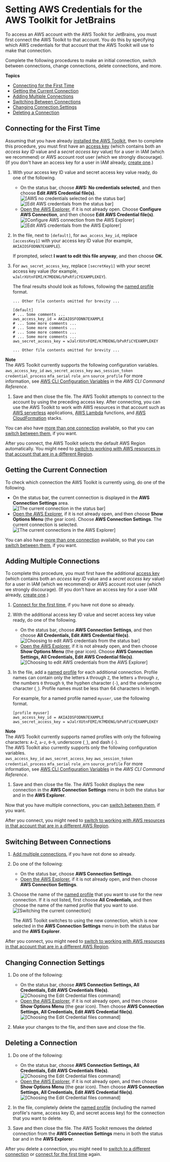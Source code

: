 # Setting AWS Credentials for the AWS Toolkit for JetBrains<a name="setup-credentials"></a>

To access an AWS account with the AWS Toolkit for JetBrains, you must first connect the AWS Toolkit to that account\. You do this by specifying which AWS credentials for that account that the AWS Toolkit will use to make that connection\.

Complete the following procedures to make an initial connection, switch between connections, change connections, delete connections, and more\.

**Topics**
+ [Connecting for the First Time](#setup-credentials-first-connect)
+ [Getting the Current Connection](#setup-credentials-current-connect)
+ [Adding Multiple Connections](#setup-credentials-multiple-connect)
+ [Switching Between Connections](#setup-credentials-switch-connect)
+ [Changing Connection Settings](#setup-credentials-change-connect)
+ [Deleting a Connection](#setup-credentials-delete-connect)

## Connecting for the First Time<a name="setup-credentials-first-connect"></a>

Assuming that you have already [installed the AWS Toolkit](key-tasks.md#key-tasks-install), then to complete this procedure, you must first have an [access key](https://docs.aws.amazon.com/IAM/latest/UserGuide/id_credentials_access-keys.html) \(which contains both an *access key ID* value and a *secret access key* value\) for a user in IAM \(which we recommend\) or AWS account root user \(which we strongly discourage\)\. \(If you don't have an access key for a user in IAM already, [create one](https://docs.aws.amazon.com/IAM/latest/UserGuide/id_credentials_access-keys.html#Using_CreateAccessKey)\.\)

1. With your access key ID value and secret access key value ready, do one of the following\.
   + On the status bar, choose **AWS: No credentials selected**, and then choose **Edit AWS Credential file\(s\)**\.  
![\[AWS no credentials selected on the status bar\]](http://docs.aws.amazon.com/toolkit-for-jetbrains/latest/userguide/)  
![\[Edit AWS credentials from the status bar\]](http://docs.aws.amazon.com/toolkit-for-jetbrains/latest/userguide/)
   + [Open the AWS Explorer](key-tasks.md#key-tasks-open-explorer), if it is not already open\. Choose **Configure AWS Connection**, and then choose **Edit AWS Credential file\(s\)**\.  
![\[Configure AWS connection from the AWS Explorer\]](http://docs.aws.amazon.com/toolkit-for-jetbrains/latest/userguide/)  
![\[Edit AWS credentials from the AWS Explorer\]](http://docs.aws.amazon.com/toolkit-for-jetbrains/latest/userguide/)

1. In the file, next to `[default]`, for `aws_access_key_id`, replace `[accessKey1]` with your access key ID value \(for example, `AKIAIOSFODNN7EXAMPLE`\)\.

   If prompted, select **I want to edit this file anyway**, and then choose **OK**\.

1. For `aws_secret_access_key`, replace `[secretKey1]` with your secret access key value \(for example, `wJalrXUtnFEMI/K7MDENG/bPxRfiCYEXAMPLEKEY`\)\.

   The final results should look as follows, following the [named profile](https://docs.aws.amazon.com/cli/latest/userguide/cli-configure-profiles.html) format\.

   ```
   ... Other file contents omitted for brevity ...
   
   [default]
   # ... Some comments ...
   aws_access_key_id = AKIAIOSFODNN7EXAMPLE
   # ... Some more comments ...
   # ... Some more comments ...
   # ... Some more comments ...
   # ... Some more comments ...
   aws_secret_access_key = wJalrXUtnFEMI/K7MDENG/bPxRfiCYEXAMPLEKEY
   
   ... Other file contents omitted for brevity ...
   ```
**Note**  
The AWS Toolkit currently supports the following configuration variables\.  
`aws_access_key_id`
`aws_secret_access_key`
`aws_session_token`
`credential_process`
`mfa_serial`
`role_arn`
`source_profile`
For more information, see [AWS CLI Configuration Variables](https://docs.aws.amazon.com/cli/latest/topic/config-vars.html) in the *AWS CLI Command Reference*\.

1. Save and then close the file\. The AWS Toolkit attempts to connect to the account by using the preceding access key\. After connecting, you can use the AWS Toolkit to work with AWS resources in that account such as [AWS serverless](key-tasks.md#key-tasks-sam) applications, [AWS Lambda](key-tasks.md#key-tasks-lambda) functions, and [AWS CloudFormation](key-tasks.md#key-tasks-cloudformation) stacks\.

You can also have [more than one connection](key-tasks.md#key-tasks-multiple-connect) available, so that you can [switch between them](key-tasks.md#key-tasks-switch-connect), if you want\.

After you connect, the AWS Toolkit selects the default AWS Region automatically\. You might need to [switch to working with AWS resources in that account that are in a different Region](key-tasks.md#key-tasks-switch-region)\.

## Getting the Current Connection<a name="setup-credentials-current-connect"></a>

To check which connection the AWS Toolkit is currently using, do one of the following\.
+ On the status bar, the current connection is displayed in the **AWS Connection Settings** area\.  
![\[The current connection in the status bar\]](http://docs.aws.amazon.com/toolkit-for-jetbrains/latest/userguide/)
+ [Open the AWS Explorer](key-tasks.md#key-tasks-open-explorer), if it is not already open, and then choose **Show Options Menu** \(the gear icon\)\. Choose **AWS Connection Settings**\. The current connection is selected\.  
![\[The current connections in the AWS Explorer\]](http://docs.aws.amazon.com/toolkit-for-jetbrains/latest/userguide/)

You can also have [more than one connection](key-tasks.md#key-tasks-multiple-connect) available, so that you can [switch between them](key-tasks.md#key-tasks-switch-connect), if you want\.

## Adding Multiple Connections<a name="setup-credentials-multiple-connect"></a>

To complete this procedure, you must first have the additional [access key](https://docs.aws.amazon.com/IAM/latest/UserGuide/id_credentials_access-keys.html) \(which contains both an *access key ID* value and a *secret access key* value\) for a user in IAM \(which we recommend\) or AWS account root user \(which we strongly discourage\)\. \(If you don't have an access key for a user IAM already, [create one](https://docs.aws.amazon.com/IAM/latest/UserGuide/id_credentials_access-keys.html#Using_CreateAccessKey)\.\)

1. [Connect for the first time](key-tasks.md#key-tasks-first-connect), if you have not done so already\.

1. With the additional access key ID value and secret access key value ready, do one of the following\.
   + On the status bar, choose **AWS Connection Settings**, and then choose **All Credentials, Edit AWS Credential file\(s\)**\.  
![\[Choosing to edit AWS credentials from the status bar\]](http://docs.aws.amazon.com/toolkit-for-jetbrains/latest/userguide/)
   + [Open the AWS Explorer](key-tasks.md#key-tasks-open-explorer), if it is not already open, and then choose **Show Options Menu** \(the gear icon\)\. Choose **AWS Connection Settings, All Credentials, Edit AWS Credential file\(s\)**\.  
![\[Choosing to edit AWS credentials from the AWS Explorer\]](http://docs.aws.amazon.com/toolkit-for-jetbrains/latest/userguide/)

1. In the file, add a [named profile](https://docs.aws.amazon.com/cli/latest/userguide/cli-configure-profiles.html) for each additional connection\. Profile names can contain only the letters `A` through `Z`, the letters `a` through `z`, the numbers `0` through `9`, the hyphen character \(`-`\), and the underscore character \(`_`\)\. Profile names must be less than 64 characters in length\. 

   For example, for a named profile named `myuser`, use the following format\.

   ```
   [profile myuser]
   aws_access_key_id = AKIAIOSFODNN7EXAMPLE
   aws_secret_access_key = wJalrXUtnFEMI/K7MDENG/bPxRfiCYEXAMPLEKEY
   ```
**Note**  
The AWS Toolkit currently supports named profiles with only the following characters: `A`\-`Z`, `a`\-`z`, `0`\-`9`, underscore \(`_`\), and dash \(`-`\)\.  
The AWS Toolkit also currently supports only the following configuration variables\.  
`aws_access_key_id`
`aws_secret_access_key`
`aws_session_token`
`credential_process`
`mfa_serial`
`role_arn`
`source_profile`
For more information, see [AWS CLI Configuration Variables](https://docs.aws.amazon.com/cli/latest/topic/config-vars.html) in the *AWS CLI Command Reference*\.

1. Save and then close the file\. The AWS Toolkit displays the new connection in the **AWS Connection Settings** menu in both the status bar and in the **AWS Explorer**\.

Now that you have multiple connections, you can [switch between them](key-tasks.md#key-tasks-switch-connect), if you want\.

After you connect, you might need to [switch to working with AWS resources in that account that are in a different AWS Region](key-tasks.md#key-tasks-switch-region)\.

## Switching Between Connections<a name="setup-credentials-switch-connect"></a>

1. [Add multiple connections](key-tasks.md#key-tasks-multiple-connect), if you have not done so already\.

1. Do one of the following:
   + On the status bar, choose **AWS Connection Settings**\.
   + [Open the AWS Explorer](key-tasks.md#key-tasks-open-explorer), if it is not already open, and then choose **AWS Connection Settings**\.

1. Choose the name of the [named profile](https://docs.aws.amazon.com/cli/latest/userguide/cli-configure-profiles.html) that you want to use for the new connection\. If it is not listed, first choose **All Credentials**, and then choose the name of the named profile that you want to use\.   
![\[Switching the current connection\]](http://docs.aws.amazon.com/toolkit-for-jetbrains/latest/userguide/)

   The AWS Toolkit switches to using the new connection, which is now selected in the **AWS Connection Settings** menu in both the status bar and the **AWS Explorer**\.

After you connect, you might need to [switch to working with AWS resources in that account that are in a different AWS Region](key-tasks.md#key-tasks-switch-region)\.

## Changing Connection Settings<a name="setup-credentials-change-connect"></a>

1. Do one of the following:
   + On the status bar, choose **AWS Connection Settings, All Credentials, Edit AWS Credentials file\(s\)**\.  
![\[Choosing the Edit Credential files command\]](http://docs.aws.amazon.com/toolkit-for-jetbrains/latest/userguide/)
   + [Open the AWS Explorer](key-tasks.md#key-tasks-open-explorer), if it is not already open, and then choose **Show Options Menu** \(the gear icon\)\. Then choose **AWS Connection Settings, All Credentials, Edit AWS Credential file\(s\)**\.  
![\[Choosing the Edit Credential files command\]](http://docs.aws.amazon.com/toolkit-for-jetbrains/latest/userguide/)

1. Make your changes to the file, and then save and close the file\. 

## Deleting a Connection<a name="setup-credentials-delete-connect"></a>

1. Do one of the following:
   + On the status bar, choose **AWS Connection Settings, All Credentials, Edit AWS Credentials file\(s\)**\.  
![\[Choosing the Edit Credential files command\]](http://docs.aws.amazon.com/toolkit-for-jetbrains/latest/userguide/)
   + [Open the AWS Explorer](key-tasks.md#key-tasks-open-explorer), if it is not already open, and then choose **Show Options Menu** \(the gear icon\)\. Then choose **AWS Connection Settings, All Credentials, Edit AWS Credential file\(s\)**\.  
![\[Choosing the Edit Credential files command\]](http://docs.aws.amazon.com/toolkit-for-jetbrains/latest/userguide/)

1. In the file, completely delete the [named profile](https://docs.aws.amazon.com/cli/latest/userguide/cli-configure-profiles.html) \(including the named profile's name, access key ID, and secret access key\) for the connection that you want to delete\.

1. Save and then close the file\. The AWS Toolkit removes the deleted connection from the **AWS Connection Settings** menu in both the status bar and in the **AWS Explorer**\.

After you delete a connection, you might need to [switch to a different connection](key-tasks.md#key-tasks-switch-connect) or [connect for the first time](key-tasks.md#key-tasks-first-connect) again\.